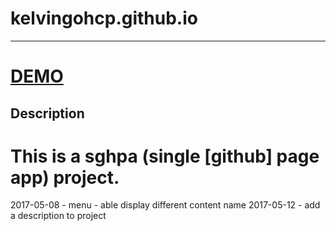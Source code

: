 # kelvingohcp.github.io
----------------
[DEMO](https://kelvingohcp.github.io)
================
## Description 

This is a sghpa (single [github] page app) project.
================
2017-05-08 - menu - able display different content name
2017-05-12 - add a description to project 
